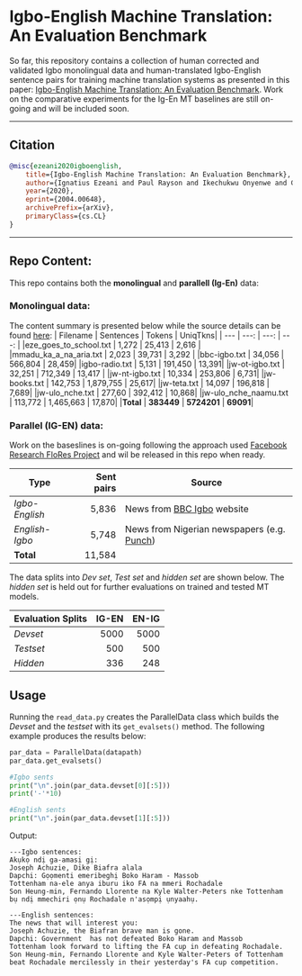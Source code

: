 # Igbo-English Machine Translation: An Evaluation Benchmark

So far, this repository contains a collection of human corrected and validated Igbo monolingual data and human-translated Igbo-English sentence pairs for training machine translation systems as presented in this paper:
[Igbo-English Machine Translation: An Evaluation Benchmark](https://arxiv.org/abs/2004.00648). Work on the comparative experiments for the Ig-En MT baselines are still on-going and will be included soon. 

---
## Citation
```bibtex
@misc{ezeani2020igboenglish,
    title={Igbo-English Machine Translation: An Evaluation Benchmark},
    author={Ignatius Ezeani and Paul Rayson and Ikechukwu Onyenwe and Chinedu Uchechukwu and Mark Hepple},
    year={2020},
    eprint={2004.00648},
    archivePrefix={arXiv},
    primaryClass={cs.CL}
}
```
---
## Repo Content:
This repo contains both the **monolingual** and **parallell (Ig-En)** data:
### Monolingual data:
The content summary is presented below while the source details can be found [here](https://github.com/IgnatiusEzeani/IGBONLP/tree/master/ig_monoling):
| Filename | Sentences | Tokens | UniqTkns|
| --- |  ---: | ---: | ---: |
|eze_goes_to_school.txt | 1,272 | 25,413 | 2,616 |
|mmadu_ka_a_na_aria.txt | 2,023 | 39,731 | 3,292 |
|bbc-igbo.txt | 34,056 | 566,804 | 28,459|
|igbo-radio.txt | 5,131 | 191,450 | 13,391|
|jw-ot-igbo.txt | 32,251 | 712,349 | 13,417 |
|jw-nt-igbo.txt | 10,334 | 253,806 | 6,731|
|jw-books.txt | 142,753 | 1,879,755 | 25,617|
|jw-teta.txt | 14,097 | 196,818 | 7,689|
|jw-ulo_nche.txt | 277,60 | 392,412 | 10,868|
|jw-ulo_nche_naamu.txt | 113,772 | 1,465,663 | 17,870|
|**Total** | **383449** | **5724201** | **69091**|

### Parallel (IG-EN) data:


Work on the baseslines is on-going following the approach used [Facebook Research FloRes Project](https://github.com/facebookresearch/flores) and wil be released in this repo when ready.

<!-- Code to reproduce the baselines is available at: https://github.com/facebookresearch/flores -->
<!--
V1 - Submitted: 1 Apr 2020

+ Languages included: Sinhalese<>English, Nepali <> English.
+ Initial Sinhalese to English and Nepali to English sets that pass quality thresholds.
Fluency rating > 3.0/5.0 , Translation rating > 70.0/100.0
+ Translations with multiple references have been merged as additional training examples.
+ Direct and reverse translations are mixed at approx. 50%.
+ Merging several references as test examples.
+ The sets are as follows:
-->

|Type| Sent pairs | Source |
|---|---:|---|
*Igbo-English* | 5,836 | News from [BBC Igbo](https://www.bbc.com/igbo) website
*English-Igbo* | 5,748 | News from Nigerian newspapers (e.g. [Punch](https://punchng.com/))
**Total** | 11,584 |

The data splits into *Dev set*, *Test set* and *hidden set* are shown below. The *hidden set* is held out for further evaluations on trained and tested MT models. 

|Evaluation Splits | IG-EN | EN-IG |
|---|---:|---:|
*Devset* | 5000 | 5000 |
*Testset* | 500 | 500 |
*Hidden* | 336 | 248 |

## Usage
Running the `read_data.py` creates the ParallelData class which builds the *Devset* and the *testset* with its `get_evalsets()` method. The following example produces the results below:

```python
par_data = ParallelData(datapath)
par_data.get_evalsets()

#Igbo sents
print("\n".join(par_data.devset[0][:5]))
print('-'*10)

#English sents
print("\n".join(par_data.devset[1][:5]))
```
Output:
```
---Igbo sentences:
Akụkọ ndị ga-amasị gị:
Joseph Achuzie, Dike Biafra alala
Dapchi: Gọọmenti emeribeghị Boko Haram - Massob
Tottenham na-ele anya iburu iko FA na mmeri Rochadale
Son Heung-min, Fernando Llorente na Kyle Walter-Peters nke Tottenham bụ ndị mmechiri ọnụ Rochadale n'asọmpị ụnyaahụ.

---English sentences:
The news that will interest you:
Joseph Achuzie, the Biafran brave man is gone.
Dapchi: Government  has not defeated Boko Haram and Massob
Tottenham look forward to lifting the FA cup in defeating Rochadale.
Son Heung-min, Fernando Llorente and Kyle Walter-Peters of Tottenham beat Rochadale mercilessly in their yesterday's FA cup competition.
```

